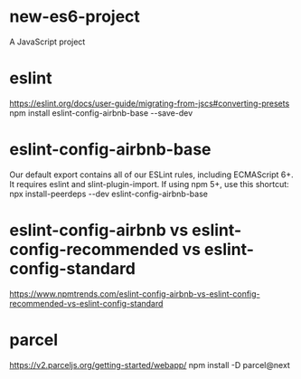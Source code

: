 # new-es6-project
A JavaScript project

# eslint
https://eslint.org/docs/user-guide/migrating-from-jscs#converting-presets
npm install eslint-config-airbnb-base --save-dev

# eslint-config-airbnb-base
Our default export contains all of our ESLint rules, including ECMAScript 6+. It requires eslint and  slint-plugin-import.
If using npm 5+, use this shortcut:
npx install-peerdeps --dev eslint-config-airbnb-base

# eslint-config-airbnb vs eslint-config-recommended vs eslint-config-standard
https://www.npmtrends.com/eslint-config-airbnb-vs-eslint-config-recommended-vs-eslint-config-standard

# parcel
https://v2.parceljs.org/getting-started/webapp/
npm install -D parcel@next
